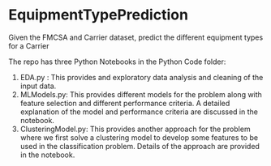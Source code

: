 # EquipmentTypePrediction
Given the FMCSA and Carrier dataset, predict the different equipment types for a Carrier

The repo has three Python Notebooks in the Python Code folder:
1. EDA.py : This provides and exploratory data analysis and cleaning of the input data.
2. MLModels.py:  This provides different models for the problem along with feature selection and different performance criteria.  A detailed explanation of the model and performance criteria are discussed in the notebook.
3. ClusteringModel.py:  This provides another approach for the problem where we first solve a clustering model to develop some features to be used in the classification problem.  Details of the approach are provided in the notebook.
